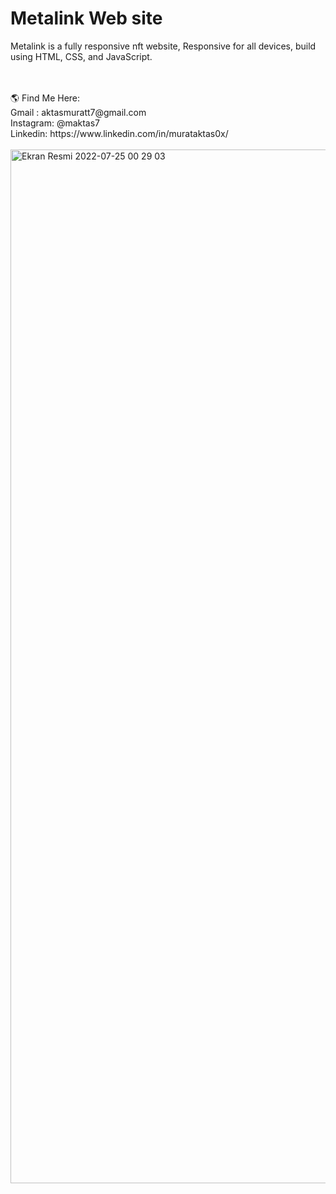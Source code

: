<h1>Metalink Web site</h1>
<p>Metalink is a fully responsive nft website,
Responsive for all devices, build using HTML, CSS, and JavaScript.</p>
<br><br>
🌎 Find Me Here:<br>
Gmail : aktasmuratt7@gmail.com<br>
Instagram: @maktas7<br>
Linkedin: https://www.linkedin.com/in/murataktas0x/<br>
<br>
<img width="1654" alt="Ekran Resmi 2022-07-25 00 29 03" src="https://github.com/user-attachments/assets/330d2738-a068-40d7-be80-f0c86e5321fc">
